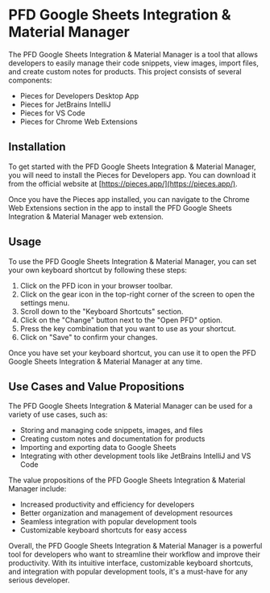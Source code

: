 # PFD Google Sheets Integration & Material Manager

The PFD Google Sheets Integration & Material Manager is a tool that allows developers to easily manage their code snippets, view images, import files, and create custom notes for products. This project consists of several components:

- Pieces for Developers Desktop App
- Pieces for JetBrains IntelliJ
- Pieces for VS Code
- Pieces for Chrome Web Extensions

## Installation

To get started with the PFD Google Sheets Integration & Material Manager, you will need to install the Pieces for Developers app. You can download it from the official website at [https://pieces.app/](https://pieces.app/).

Once you have the Pieces app installed, you can navigate to the Chrome Web Extensions section in the app to install the PFD Google Sheets Integration & Material Manager web extension.

## Usage

To use the PFD Google Sheets Integration & Material Manager, you can set your own keyboard shortcut by following these steps:

1. Click on the PFD icon in your browser toolbar.
2. Click on the gear icon in the top-right corner of the screen to open the settings menu.
3. Scroll down to the "Keyboard Shortcuts" section.
4. Click on the "Change" button next to the "Open PFD" option.
5. Press the key combination that you want to use as your shortcut.
6. Click on "Save" to confirm your changes.

Once you have set your keyboard shortcut, you can use it to open the PFD Google Sheets Integration & Material Manager at any time.

## Use Cases and Value Propositions

The PFD Google Sheets Integration & Material Manager can be used for a variety of use cases, such as:

- Storing and managing code snippets, images, and files
- Creating custom notes and documentation for products
- Importing and exporting data to Google Sheets
- Integrating with other development tools like JetBrains IntelliJ and VS Code

The value propositions of the PFD Google Sheets Integration & Material Manager include:

- Increased productivity and efficiency for developers
- Better organization and management of development resources
- Seamless integration with popular development tools
- Customizable keyboard shortcuts for easy access

Overall, the PFD Google Sheets Integration & Material Manager is a powerful tool for developers who want to streamline their workflow and improve their productivity. With its intuitive interface, customizable keyboard shortcuts, and integration with popular development tools, it's a must-have for any serious developer.
